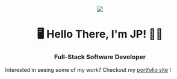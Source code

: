 <p align="center">
  <img src="https://github.com/thejhp1/thejhp1/assets/124937654/b837c5e2-aa3d-4a84-86ff-b0997a546a83" />
</p>
<h1 align="center">
 🖥 Hello There, I'm JP! 👨‍💻
</h1> 
<h3 align="center">
  Full-Stack Software Developer 
</h3>
<p>Interested in seeing some of my work? Checkout my  <a href="https://thejhp.onrender.com/">portfolio site</a> !</p> 



